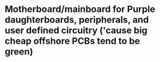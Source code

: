 # Motherboard/mainboard for Purple daughterboards, peripherals, and user defined circuitry ('cause big cheap offshore PCBs tend to be green)

